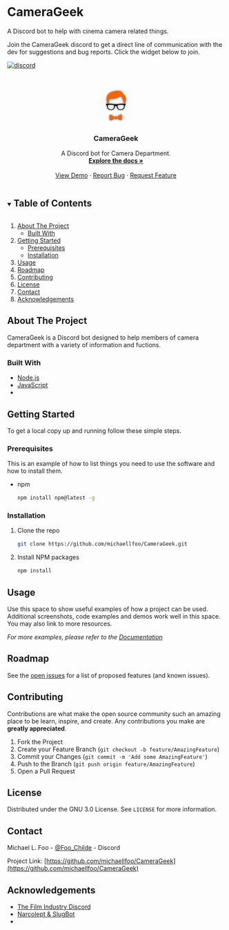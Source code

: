 # CameraGeek
 A Discord bot to help with cinema camera related things.

<!--
*** Thanks for checking out the Best-README-Template. If you have a suggestion
*** that would make this better, please fork the repo and create a pull request
*** or simply open an issue with the tag "enhancement".
*** Thanks again! Now go create something AMAZING! :D
***
***
***
*** To avoid retyping too much info. Do a search and replace for the following:
*** michaellfoo, CameraGeek, twitter_handle, email, CameraGeek, A Discord bot for Camera Department.
-->



<!-- PROJECT SHIELDS -->

Join the CameraGeek discord to get a direct line of communication with the dev for suggestions and bug reports. 
Click the widget below to join.

[![discord](https://img.shields.io/discord/796943368595832873?style=for-the-badge&logo=discord&colorB=7289DA)](https://discord.gg/ehSAYNnVcs)

<!-- PROJECT LOGO -->
<br />
<p align="center">
  <a href="https://https://github.com/michaellfoo/CameraGeek">
    <img src="./logo.png" alt="Logo" width="80" height="80">
  </a>

  <h3 align="center">CameraGeek</h3>

  <p align="center">
    A Discord bot for Camera Department.
    <br />
    <a href="https://github.com/michaellfoo/CameraGeek"><strong>Explore the docs »</strong></a>
    <br />
    <br />
    <a href="https://github.com/michaellfoo/CameraGeek">View Demo</a>
    ·
    <a href="https://github.com/michaellfoo/CameraGeek/issues">Report Bug</a>
    ·
    <a href="https://github.com/michaellfoo/CameraGeek/issues">Request Feature</a>
  </p>
</p>



<!-- TABLE OF CONTENTS -->
<details open="open">
  <summary><h2 style="display: inline-block">Table of Contents</h2></summary>
  <ol>
    <li>
      <a href="#about-the-project">About The Project</a>
      <ul>
        <li><a href="#built-with">Built With</a></li>
      </ul>
    </li>
    <li>
      <a href="#getting-started">Getting Started</a>
      <ul>
        <li><a href="#prerequisites">Prerequisites</a></li>
        <li><a href="#installation">Installation</a></li>
      </ul>
    </li>
    <li><a href="#usage">Usage</a></li>
    <li><a href="#roadmap">Roadmap</a></li>
    <li><a href="#contributing">Contributing</a></li>
    <li><a href="#license">License</a></li>
    <li><a href="#contact">Contact</a></li>
    <li><a href="#acknowledgements">Acknowledgements</a></li>
  </ol>
</details>



<!-- ABOUT THE PROJECT -->
## About The Project

CameraGeek is a Discord bot designed to help members of camera department with a variety of information and fuctions.


### Built With

* [Node.js](https://nodejs.org/)
* [JavaScript](https://www.javascript.com/)
* []()



<!-- GETTING STARTED -->
## Getting Started

To get a local copy up and running follow these simple steps.

### Prerequisites

This is an example of how to list things you need to use the software and how to install them.
* npm
  ```sh
  npm install npm@latest -g
  ```

### Installation

1. Clone the repo
   ```sh
   git clone https://github.com/michaellfoo/CameraGeek.git
   ```
2. Install NPM packages
   ```sh
   npm install
   ```



<!-- USAGE EXAMPLES -->
## Usage

Use this space to show useful examples of how a project can be used. Additional screenshots, code examples and demos work well in this space. You may also link to more resources.

_For more examples, please refer to the [Documentation](https://github.com/michaellfoo/CameraGeek/)_



<!-- ROADMAP -->
## Roadmap

See the [open issues](https://github.com/michaellfoo/CameraGeek/issues) for a list of proposed features (and known issues).



<!-- CONTRIBUTING -->
## Contributing

Contributions are what make the open source community such an amazing place to be learn, inspire, and create. Any contributions you make are **greatly appreciated**.

1. Fork the Project
2. Create your Feature Branch (`git checkout -b feature/AmazingFeature`)
3. Commit your Changes (`git commit -m 'Add some AmazingFeature'`)
4. Push to the Branch (`git push origin feature/AmazingFeature`)
5. Open a Pull Request



<!-- LICENSE -->
## License

Distributed under the GNU 3.0 License. See `LICENSE` for more information.



<!-- CONTACT -->
## Contact

Michael L. Foo - [@Foo_Childe](https://discord.com/users/Foo_Childe#8331) - Discord

Project Link: [https://github.com/michaellfoo/CameraGeek](https://github.com/michaellfoo/CameraGeek)



<!-- ACKNOWLEDGEMENTS -->
## Acknowledgements

* [The Film Industry Discord](https://discord.gg/RqjTBM295b)
* [Narcolept & SlugBot](https://slugbot.github.io/web/index.html)
* []()





<!-- MARKDOWN LINKS & IMAGES -->
<!-- https://www.markdownguide.org/basic-syntax/#reference-style-links -->
[contributors-shield]: https://img.shields.io/github/contributors/michaellfoo/repo.svg?style=for-the-badge
[contributors-url]: https://github.com/michaellfoo/repo/graphs/contributors
[forks-shield]: https://img.shields.io/github/forks/michaellfoo/repo.svg?style=for-the-badge
[forks-url]: https://github.com/michaellfoo/repo/network/members
[stars-shield]: https://img.shields.io/github/stars/michaellfoo/repo.svg?style=for-the-badge
[stars-url]: https://github.com/michaellfoo/repo/stargazers
[issues-shield]: https://img.shields.io/github/issues/michaellfoo/repo.svg?style=for-the-badge
[issues-url]: https://github.com/michaellfoo/repo/issues
[license-shield]: https://img.shields.io/github/license/michaellfoo/repo.svg?style=for-the-badge
[license-url]: https://github.com/michaellfoo/repo/blob/master/LICENSE.txt
[linkedin-shield]: https://img.shields.io/badge/-LinkedIn-black.svg?style=for-the-badge&logo=linkedin&colorB=555
[linkedin-url]: https://linkedin.com/in/michaellfoo
